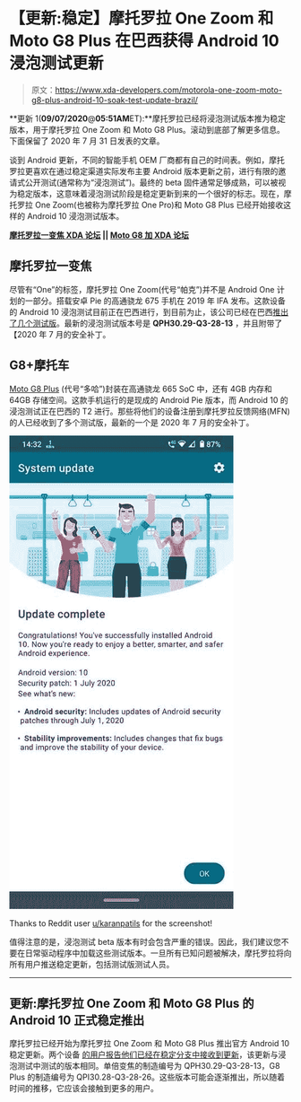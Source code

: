 # 【更新:稳定】摩托罗拉 One Zoom 和 Moto G8 Plus 在巴西获得 Android 10 浸泡测试更新

> 原文：<https://www.xda-developers.com/motorola-one-zoom-moto-g8-plus-android-10-soak-test-update-brazil/>

**更新 1(****09/07/2020****@****05:51AM****ET):**摩托罗拉已经将浸泡测试版本推为稳定版本，用于摩托罗拉 One Zoom 和 Moto G8 Plus。滚动到底部了解更多信息。下面保留了 2020 年 7 月 31 日发表的文章。

谈到 Android 更新，不同的智能手机 OEM 厂商都有自己的时间表。例如，摩托罗拉更喜欢在通过稳定渠道实际发布主要 Android 版本更新之前，进行有限的邀请式公开测试(通常称为“浸泡测试”)。最终的 beta 固件通常足够成熟，可以被视为稳定版本，这意味着浸泡测试阶段是稳定更新到来的一个很好的标志。现在，摩托罗拉 One Zoom(也被称为摩托罗拉 One Pro)和 Moto G8 Plus 已经开始接收这样的 Android 10 浸泡测试版本。

**[摩托罗拉一变焦 XDA 论坛](https://forum.xda-developers.com/motorola-one-pro) || [Moto G8 加 XDA 论坛](https://forum.xda-developers.com/moto-g8-plus)**

## 摩托罗拉一变焦

尽管有“One”的标签，摩托罗拉 One Zoom(代号“帕克”)并不是 Android One 计划的一部分。搭载安卓 Pie 的高通骁龙 675 手机在 2019 年 IFA 发布。这款设备的 Android 10 浸泡测试目前正在巴西进行，到目前为止，该公司已经在巴西[推出了几个测试版](https://forum.xda-developers.com/showpost.php?p=83175567)。最新的浸泡测试版本号是 **QPH30.29-Q3-28-13** ，并且附带了【2020 年 7 月的安全补丁。

## G8+摩托车

[Moto G8 Plus](https://www.xda-developers.com/motorola-moto-g8-plus-g8-play-e6-play/) (代号“多哈”)封装在高通骁龙 665 SoC 中，还有 4GB 内存和 64GB 存储空间。这款手机运行的是现成的 Android Pie 版本，而 Android 10 的浸泡测试正在巴西的 T2 进行。那些将他们的设备注册到摩托罗拉反馈网络(MFN)的人已经收到了多个测试版，最新的一个是 2020 年 7 月的安全补丁。

 <picture>![moto_g8_plus_android_10_soak_test_build_patch](img/12f7ef323733b47055eae1fb9c0c3960.png)</picture> 

Thanks to Reddit user [u/karanpatils](https://www.reddit.com/user/karanpatils/) for the screenshot!

值得注意的是，浸泡测试 beta 版本有时会包含严重的错误。因此，我们建议您不要在日常驱动程序中加载这些测试版本。一旦所有已知问题被解决，摩托罗拉将向所有用户推送稳定更新，包括测试版测试人员。

* * *

## 更新:摩托罗拉 One Zoom 和 Moto G8 Plus 的 Android 10 正式稳定推出

摩托罗拉已经开始为摩托罗拉 One Zoom 和 Moto G8 Plus 推出官方 Android 10 稳定更新。两个设备 [的](https://twitter.com/larryawae/status/1301961913362939904)[用户报告他们已经在稳定分支中接收到更新](https://forum.xda-developers.com/showpost.php?p=83354131&postcount=29)，该更新与浸泡测试中测试的版本相同。单倍变焦的制造编号为 QPH30.29-Q3-28-13，G8 Plus 的制造编号为 QPI30.28-Q3-28-26。这些版本可能会逐渐推出，所以随着时间的推移，它应该会接触到更多的用户。